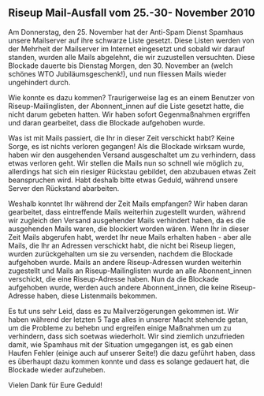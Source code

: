 ## Riseup Mail-Ausfall vom 25.-30- November 2010

Am Donnerstag, den 25. November hat der Anti-Spam Dienst Spamhaus unsere Mailserver auf ihre schwarze Liste gesetzt. Diese Listen werden von der Mehrheit der Mailserver im Internet eingesetzt und sobald wir darauf standen, wurden alle Mails abgelehnt, die wir zuzustellen versuchten. Diese Blockade dauerte bis Dienstag Morgen, den 30. November an (welch schönes WTO Jubiläumsgeschenk!), und nun fliessen Mails wieder ungehindert durch.

Wie konnte es dazu kommen? Traurigerweise lag es an einem Benutzer von Riseup-Mailinglisten, der Abonnent_innen auf die Liste gesetzt hatte, die nicht darum gebeten hatten. Wir haben sofort Gegenmaßnahmen ergriffen und daran gearbeitet, dass die Blockade aufgehoben wurde.

Was ist mit Mails passiert, die Ihr in dieser Zeit verschickt habt? Keine Sorge, es ist nichts verloren gegangen! Als die Blockade wirksam wurde, haben wir den ausgehenden Versand ausgeschaltet um zu verhindern, dass etwas verloren geht. Wir stellen die Mails nun so schnell wie möglich zu, allerdings hat sich ein riesiger Rückstau gebildet, den abzubauen etwas Zeit beanspruchen wird. Habt deshalb bitte etwas Geduld, während unsere Server den Rückstand abarbeiten.

Weshalb konntet Ihr während der Zeit Mails empfangen? Wir haben daran gearbeitet, dass eintreffende Mails weiterhin zugestellt wurden, während wir zugleich den Versand ausgehender Mails verhindert haben, da es die ausgehenden Mails waren, die blockiert worden wären. Wenn Ihr in dieser Zeit Mails abgerufen habt, werdet Ihr neue Mails erhalten haben - aber alle Mails, die Ihr an Adressen verschickt habt, die nicht bei Riseup liegen, wurden zurückgehalten um sie zu versenden, nachdem die Blockade aufgehoben wurde. Mails an andere Riseup-Adressen wurden weiterhin zugestellt und Mails an Riseup-Mailinglisten wurde an alle Abonnent_innen verschickt, die eine Riseup-Adresse haben. Nun da die Blockade aufgehoben wurde, werden auch andere Abonnent_innen, die keine Riseup-Adresse haben, diese Listenmails bekommen.

Es tut uns sehr Leid, dass es zu Mailverzögerungen gekommen ist. Wir haben während der letzten 5 Tage alles in unserer Macht stehende getan, um die Probleme zu behebn und ergreifen einige Maßnahmen um zu verhindern, dass sich soetwas wiederholt. Wir sind ziemlich unzufrieden damit, wie Spamhaus mit der Situation umgegangen ist, es gab einen Haufen Fehler (einige auch auf unserer Seite!) die dazu geführt haben, dass es überhaupt dazu kommen konnte und dass es solange gedauert hat, die Blockade wieder aufzuheben.

Vielen Dank für Eure Geduld!
